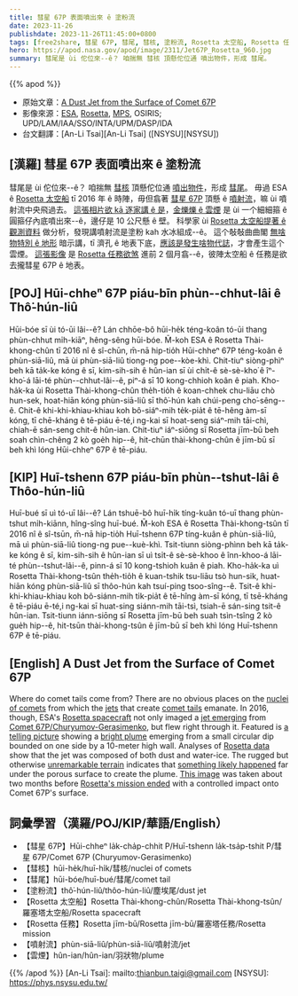 ```yaml
---
title: 彗星 67P 表面噴出來 ê 塗粉流
date: 2023-11-26
publishdate: 2023-11-26T11:45:00+0800
tags: [free2share, 彗星 67P, 彗尾, 彗核, 塗粉流, Rosetta 太空船, Rosetta 任務, 噴射流, 雲煙]
hero: https://apod.nasa.gov/apod/image/2311/Jet67P_Rosetta_960.jpg
summary: 彗尾是 ùi 佗位來--ê？ 咱揣無 彗核 頂懸佗位通 噴出物件，形成 彗尾。
---
```


{{% apod %}}

- 原始文章：[A Dust Jet from the Surface of Comet 67P](https://apod.nasa.gov/apod/ap231126.html)
- 影像來源：[ESA](https://www.esa.int/), [Rosetta](https://rosetta.esa.int/), [MPS](https://www.mps.mpg.de/en), OSIRIS; UPD/LAM/IAA/SSO/INTA/UPM/DASP/IDA
- 台文翻譯：[An-Li Tsai][An-Li Tsai] ([NSYSU][NSYSU])

## [漢羅] 彗星 67P 表面噴出來 ê 塗粉流
彗尾是 ùi 佗位來--ê？
咱揣無 [彗核][nuclei of comets] 頂懸佗位通 [噴出物件][jets]，形成 [彗尾][comet tails]。
毋過 ESA ê [Rosetta 太空船][Rosetta spacecraft] tī 2016 年 ê 時陣，毋但翕著 [彗星 67P][Comet 67P/Churyumov-Gerasimenko] 頂懸 ê [噴射流][jet emerging]，嘛 ùi 噴射流中央飛過去。
[這張相片欲 kā 逐家講 ê 是][a telling picture]，[金爍爍 ê 雲煙][bright plume] 是 ùi 一个細細箍 ê 圓箍仔內底噴出來--ê，邊仔是 10 公尺懸 ê 壁。
科學家 ùi [Rosetta 太空船提著 ê 觀測資料][Rosetta data] 做分析，發現講噴射流是塗粉 kah 水冰組成--ê。
這个敧敧曲曲閣 [無啥物特別 ê 地形][unremarkable terrain] 暗示講，tī 濟孔 ê 地表下底，[應該是發生啥物代誌][something likely happened]，才會產生這个雲煙。
[這張影像][This image] 是 [Rosetta 任務欲煞][Rosetta's mission ended] 進前 2 個月翕--ê，彼陣太空船 ê 任務是欲去攏彗星 67P ê 地表。

## [POJ] Hūi-chheⁿ 67P piáu-bīn phùn--chhut-lâi ê Thô͘-hún-liû
Hūi-bóe sī ùi tó-ūi lâi--ê?
Lán chhōe-bô hūi-he̍k téng-koân tó-ūi thang phùn-chhut mi̍h-kiāⁿ, hêng-sêng hūi-bóe.
M̄-koh ESA ê Rosetta Thài-khong-chûn tī 2016 nî ê sî-chūn, m̄-nā hip-tio̍h Hūi-chheⁿ 67P téng-koân ê phùn-siā-liû, mā ùi phùn-siā-liû tiong-ng poe--kòe-khì.
Chit-tiuⁿ siòng-phìⁿ beh kā ta̍k-ke kóng ê sī, kim-sih-sih ê hûn-ian sī ùi chi̍t-ê sè-sè-kho͘ ê îⁿ-kho͘-á lāi-té phùn--chhut-lâi--ê, piⁿ-á sī 10 kong-chhioh koân ê piah.
Kho-ha̍k-ka ùi Rosetta Thài-khong-chûn the̍h-tio̍h ê koan-chhek chu-liāu chò hun-sek, hoat-hiān kóng phùn-siā-liû sī thô͘-hún kah chúi-peng cho͘-sêng--ê.
Chit-ê khi-khi-khiau-khiau koh bô-siáⁿ-mih te̍k-pia̍t ê tē-hêng àm-sī kóng, tī chē-kháng ê tē-piáu ē-té,i ng-kai sī hoat-seng siáⁿ-mih tāi-chì, chiah-ē sán-seng chit-ê hûn-ian.
Chit-tiuⁿ iáⁿ-siōng sī Rosetta jīm-bū beh soah chìn-chêng 2 kò goe̍h hip--ê, hit-chūn thài-khong-chûn ê jīm-bū sī beh khì lóng Hūi-chheⁿ 67P ê tē-piáu.

## [KIP] Huī-tshenn 67P piáu-bīn phùn--tshut-lâi ê Thôo-hún-liû
Huī-bué sī uì tó-uī lâi--ê?
Lán tshuē-bô huī-hi̍k tíng-kuân tó-uī thang phùn-tshut mi̍h-kiānn, hîng-sîng huī-bué.
M̄-koh ESA ê Rosetta Thài-khong-tsûn tī 2016 nî ê sî-tsūn, m̄-nā hip-tio̍h Huī-tshenn 67P tíng-kuân ê phùn-siā-liû, mā uì phùn-siā-liû tiong-ng pue--kuè-khì.
Tsit-tiunn siòng-phìnn beh kā ta̍k-ke kóng ê sī, kim-sih-sih ê hûn-ian sī uì tsi̍t-ê sè-sè-khoo ê înn-khoo-á lāi-té phùn--tshut-lâi--ê, pinn-á sī 10 kong-tshioh kuân ê piah.
Kho-ha̍k-ka uì Rosetta Thài-khong-tsûn the̍h-tio̍h ê kuan-tshik tsu-liāu tsò hun-sik, huat-hiān kóng phùn-siā-liû sī thôo-hún kah tsuí-ping tsoo-sîng--ê.
Tsit-ê khi-khi-khiau-khiau koh bô-siánn-mih ti̍k-pia̍t ê tē-hîng àm-sī kóng, tī tsē-kháng ê tē-piáu ē-té,i ng-kai sī huat-sing siánn-mih tāi-tsì, tsiah-ē sán-sing tsit-ê hûn-ian.
Tsit-tiunn iánn-siōng sī Rosetta jīm-bū beh suah tsìn-tsîng 2 kò gue̍h hip--ê, hit-tsūn thài-khong-tsûn ê jīm-bū sī beh khì lóng Huī-tshenn 67P ê tē-piáu.

## [English] A Dust Jet from the Surface of Comet 67P
Where do comet tails come from?
There are no obvious places on the [nuclei of comets][nuclei of comets] from which the [jets][jets] that create [comet tails][comet tails] emanate.
In 2016, though, ESA's [Rosetta spacecraft][Rosetta spacecraft] not only imaged a [jet emerging][jet emerging] from [Comet 67P/Churyumov-Gerasimenko][Comet 67P/Churyumov-Gerasimenko], but flew right through it.
Featured is [a telling picture][a telling picture] showing a [bright plume][bright plume] emerging from a small circular dip bounded on one side by a 10-meter high wall.
Analyses of [Rosetta data][Rosetta data] show that the jet was composed of both dust and water-ice.
The rugged but otherwise [unremarkable terrain][unremarkable terrain] indicates that [something likely happened][something likely happened] far under the porous surface to create the plume.
[This image][This image] was taken about two months before [Rosetta's mission ended][Rosetta's mission ended] with a controlled impact onto Comet 67P's surface.

## 詞彙學習（漢羅/POJ/KIP/華語/English）
- 【彗星 67P】Hūi-chheⁿ la̍k-cha̍p-chhit P/Huī-tshenn la̍k-tsa̍p-tshit P/彗星 67P/Comet 67P (Churyumov-Gerasimenko)
- 【彗核】hūi-he̍k/huī-hi̍k/彗核/nuclei of comets
- 【彗尾】hūi-bóe/huī-bué/彗尾/comet tail
- 【塗粉流】thô͘-hún-liû/thôo-hún-liû/塵埃尾/dust jet
- 【Rosetta 太空船】Rosetta Thài-khong-chûn/Rosetta Thài-khong-tsûn/羅塞塔太空船/Rosetta spacecraft
- 【Rosetta 任務】Rosetta jīm-bū/Rosetta jīm-bū/羅塞塔任務/Rosetta mission
- 【噴射流】phùn-siā-liû/phùn-siā-liû/噴射流/jet
- 【雲煙】hûn-ian/hûn-ian/羽狀物/plume

{{% /apod %}}
[An-Li Tsai]: mailto:thianbun.taigi@gmail.com
[NSYSU]: https://phys.nsysu.edu.tw/

[copyright]: https://apod.nasa.gov/apod/fap/lib/about_apod.html#srapply
[License]: https://creativecommons.org/licenses/by/2.0/

[nuclei of comets]:http://www.planetary.org/multimedia/space-images/small-bodies/comets-visited-by-spacecraft-2014.html
[jets]:https://apod.nasa.gov/apod/ap150203.html
[comet tails]:https://apod.nasa.gov/apod/ap000413.html
[Rosetta spacecraft]:http://www.esa.int/Our_Activities/Space_Science/Rosetta/Europe_s_comet_chaser
[jet emerging]:https://apod.nasa.gov/apod/ap151118.html
[Comet 67P/Churyumov-Gerasimenko]:https://en.wikipedia.org/wiki/67P/Churyumov%E2%80%93Gerasimenko
[a telling picture]:https://www.esa.int/Our_Activities/Space_Science/Rosetta/Rosetta_finds_comet_plume_powered_from_below
[bright plume]:https://www.syfy.com/syfywire/a-plume-erupts-from-a-comet-pressured-from-below
[Rosetta data]:https://www.youtube.com/watch?v=nQ9ivd7wv30
[unremarkable terrain]:http://www.esa.int/spaceinimages/Images/2017/10/Comet_plume_in_context
[something likely happened]:https://pbs.twimg.com/media/ETbE6XDU4AIvE1d.jpg
[This image]:https://www.mps.mpg.de/Rosetta-reveals-dust-jet
[Rosetta's mission ended]:https://apod.nasa.gov/apod/ap161001.html
